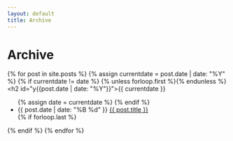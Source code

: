 ```yaml
---
layout: default
title: Archive
---
```


# Archive

{% for post in site.posts %}
  {% assign currentdate = post.date | date: "%Y" %}
  {% if currentdate != date %}
    {% unless forloop.first %}</ul>{% endunless %}
    <h2 id="y{{post.date | date: "%Y"}}">{{ currentdate }}</h2>
    <ul class="posts-by-year">
    {% assign date = currentdate %}
  {% endif %}
    <li>
      <time datetime="{{ post.date | date_to_xmlschema }}">
        {{ post.date | date: "%B %d" }}
      </time>
      <a href="{{ post.url | relative_url }}">{{ post.title }}</a>
    </li>
  {% if forloop.last %}</ul>{% endif %}
{% endfor %}
